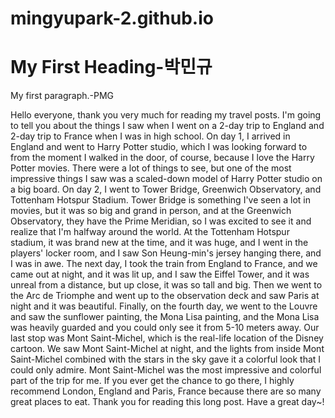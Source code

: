 # mingyupark-2.github.io

<html>
<head>
<title>Page Title</title>
</head>
<body>

<h1>My First Heading-박민규</h1>
<p>My first paragraph.-PMG</p>

Hello everyone, thank you very much for reading my travel posts. I'm going to tell you about the things I saw when I went on a 2-day trip to England and 2-day trip to France when I was in high school. On day 1, I arrived in England and went to Harry Potter studio, which I was looking forward to from the moment I walked in the door, of course, because I love the Harry Potter movies. There were a lot of things to see, but one of the most impressive things I saw was a scaled-down model of Harry Potter studio on a big board. On day 2, I went to Tower Bridge, Greenwich Observatory, and Tottenham Hotspur Stadium. Tower Bridge is something I've seen a lot in movies, but it was so big and grand in person, and at the Greenwich Observatory, they have the Prime Meridian, so I was excited to see it and realize that I'm halfway around the world. At the Tottenham Hotspur stadium, it was brand new at the time, and it was huge, and I went in the players' locker room, and I saw Son Heung-min's jersey hanging there, and I was in awe. The next day, I took the train from England to France, and we came out at night, and it was lit up, and I saw the Eiffel Tower, and it was unreal from a distance, but up close, it was so tall and big. Then we went to the Arc de Triomphe and went up to the observation deck and saw Paris at night and it was beautiful. Finally, on the fourth day, we went to the Louvre and saw the sunflower painting, the Mona Lisa painting, and the Mona Lisa was heavily guarded and you could only see it from 5-10 meters away. Our last stop was Mont Saint-Michel, which is the real-life location of the Disney cartoon. We saw Mont Saint-Michel at night, and the lights from inside Mont Saint-Michel combined with the stars in the sky gave it a colorful look that I could only admire. Mont Saint-Michel was the most impressive and colorful part of the trip for me. If you ever get the chance to go there, I highly recommend London, England and Paris, France because there are so many great places to eat. Thank you for reading this long post. Have a great day~!

<!DOCTYPE html>
<html>
<head>
<style>

    <h1>여행 일정</h1>

    <ul>
        <li><strong>1일차:</strong> 영국 해리포터 스튜디오 방문</li>
        <li><strong>2일차:</strong> 타워 브릿지, 그리니치 천문대, 토트넘 핫스퍼 스타디움</li>
        <li><strong>3일차:</strong> 프랑스 에펠탑, 개선문</li>
        <li><strong>4일차:</strong> 루브르 박물관, 몽생미셸</li>
    </ul>

</body>
</html>

</body>
</html>

    <h1>여행 내용</h1>

    <table border="1">
        <thead>
            <tr>
                <th>일자</th>
                <th>일정</th>
                <th>관람 내용</th>
            </tr>
        </thead>
        <tbody>
            <tr>
                <td>1일차</td>
                <td>영국 해리포터 스튜디오 방문</td>
                <td>
                    <ul>
                        <li>움직이는 계단체험</li>
                        <li>버터맥주 먹기</li>
                        <li>해리포터 성 축소 모형 관람</li>
                    </ul>
                </td>
            </tr>
            <tr>
                <td>2일차</td>
                <td>타워 브릿지, 그리니치 천문대, 토트넘 핫스퍼 스타디움</td>
                <td>
                    <ul>
                        <li>타워 브릿지에서 사진 촬영</li>
                        <li>그리니치 천문대에서 본초 자오선 관람</li>
                        <li>토트넘 구장 안 관람</li>
                    </ul>
                </td>
            </tr>
            <tr>
                <td>3일차</td>
                <td>프랑스 에펠탑, 개선문</td>
                <td>
                    <ul>
                        <li>에펠탑 구경과 사진 촬영</li>
                        <li>개선문 전망대에 올라가서 파리의 야경 구경</li>
                    </ul>
                </td>
            </tr>
            <tr>
                <td>4일차</td>
                <td>루브르 박물관, 몽생미셸</td>
                <td>
                    <ul>
                        <li>루브르 박물관에서 모나리자 등 다양한 그림 작품 구경</li>
                        <li>몽생미셸의 야경 관람</li>
                    </ul>
                </td>
            </tr>
        </tbody>
    </table>

</body>
</html>

</body>
</html>

 <h1>여행 사진</h1>

    <!-- 1일차 -->
    <div class="container">
        <div class="column">
            <h2>1일차 - 영국</h2>
            <p><strong>일정:</strong> 해리포터 스튜디오 방문</p>
        </div>
        <div class="column">
            <img src="https://d2mgzmtdeipcjp.cloudfront.net/files/good/2023/10/16/16974531732335.jpg?s=360x360&t=outside" alt="해리포터 성" width="400"/>
        </div>

    <!-- 2일차 -->
    <div class="container">
        <div class="column">
            <h2>2일차 - 영국</h2>
            <p><strong>일정:</strong> 타워 브릿지, 그리니치 천문대, 토트넘 핫스퍼 스타디움</p>
        </div>
        <div class="column">
            <img src="https://encrypted-tbn0.gstatic.com/images?q=tbn:ANd9GcSx0Veh9LtVjOxT1R-QFnus7JNmNVR3aarelA&s" alt="타워 브릿지" width="400"/>
        </div>
        <img src="https://mblogthumb-phinf.pstatic.net/MjAyMDA5MTRfNCAg/MDAxNjAwMDc3NzY2ODY3.OfQ7VW57YO915LjvftQT7a4eLA_zt9xw6x4OI952qLQg.a3WGnFTM515p34GY4TxZUHoLtELZB1hpjEbG9O18fd0g.JPEG.kty3556/ss03-%EB%B3%B8%EC%B4%88%EC%9E%90%EC%98%A4%EC%84%A0.jpg?type=w800" alt="그리니치 천문대" width="400"/>
        </div>
         <img src="https://d1blyo8czty997.cloudfront.net/tour-photos/13948/800x800/3084267574.jpg" alt="토트넘 핫스퍼 스타디움" width="400"/>
        </div>

    <!-- 3일차 -->
    <div class="container">
        <div class="column">
            <h2>3일차 - 프랑스</h2>
            <p><strong>일정:</strong> 에펠탑, 개선문</p>
        </div>
        <div class="column">
       <img src="https://i.namu.wiki/i/yF485NWCazWq7Zd52f5DzchphPkZ4VGVZXkx57AHIygI_GHgHLQnAa2zVJXZ_hxnid6NA09bKhxSc2FeLguNzw.webp" alt="에펠탑" width="400"/>
        </div>
        <img src="https://t1.daumcdn.net/thumb/R720x0.fjpg/?fname=http://t1.daumcdn.net/brunch/service/user/7hzh/image/rnz-rPw6O8h0Uqm93MzK_D8pOJU.jpg" alt="개선문" width="400"/>
        </div>

    <!-- 4일차 -->
    <div class="container">
        <div class="column">
            <h2>4일차 - 프랑스</h2>
            <p><strong>일정:</strong> 루브르 박물관, 몽생미셸</p>
        </div>
        <div class="column">
          <img src="https://encrypted-tbn0.gstatic.com/images?q=tbn:ANd9GcSGb0lcYWQW8TLmfssRhwxE6pEBinO0vcXiVQ&s" alt="루브르 박물관" width="400"/>
        </div>
         <img src="https://i.namu.wiki/i/YnUWvvvhEZrSWbqvPn994VfPb4HgvuUK_zDszN8QPyhjxSpq2VwbfeV5CHD6UQxQo8EI9sThT_ta_SXnD0SDAA.webp" alt="몽생미셸" width="400"/>
        </div>

</body>
</html>
